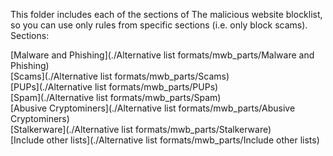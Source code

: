 This folder includes each of the sections of The malicious website blocklist, so you can use only rules from specific sections (i.e. only block scams).
Sections:

[Malware and Phishing](./Alternative list formats/mwb_parts/Malware and Phishing)<br>
[Scams](./Alternative list formats/mwb_parts/Scams)<br>
[PUPs](./Alternative list formats/mwb_parts/PUPs)<br>
[Spam](./Alternative list formats/mwb_parts/Spam)<br>
[Abusive Cryptominers](./Alternative list formats/mwb_parts/Abusive Cryptominers)<br>
[Stalkerware](./Alternative list formats/mwb_parts/Stalkerware)<br>
[Include other lists](./Alternative list formats/mwb_parts/Include other lists)<br>
